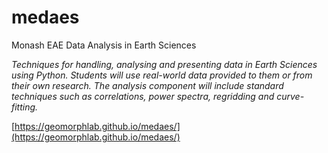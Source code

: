# medaes

Monash EAE Data Analysis in Earth Sciences

_Techniques for handling, analysing and presenting data in Earth Sciences using Python. Students will use real-world data provided to them or from their own research. The analysis component will include standard techniques such as correlations, power spectra, regridding and curve-fitting._

[https://geomorphlab.github.io/medaes/](https://geomorphlab.github.io/medaes/)
